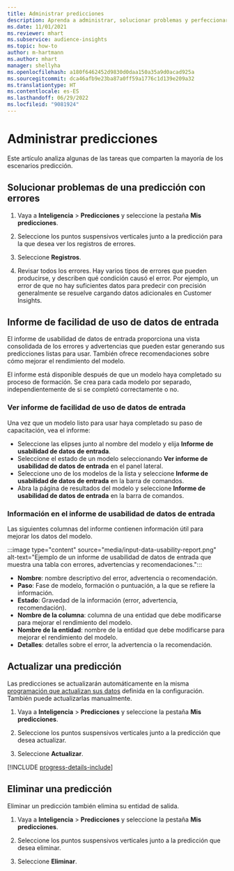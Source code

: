 ```yaml
---
title: Administrar predicciones
description: Aprenda a administrar, solucionar problemas y perfeccionar las predicciones.
ms.date: 11/01/2021
ms.reviewer: mhart
ms.subservice: audience-insights
ms.topic: how-to
author: m-hartmann
ms.author: mhart
manager: shellyha
ms.openlocfilehash: a180f6462452d9830d0daa150a35a9d0acad925a
ms.sourcegitcommit: dca46afb9e23ba87a0ff59a1776c1d139e209a32
ms.translationtype: HT
ms.contentlocale: es-ES
ms.lasthandoff: 06/29/2022
ms.locfileid: "9081924"
---
```

# <a name="manage-predictions"></a>Administrar predicciones

Este artículo analiza algunas de las tareas que comparten la mayoría de los escenarios predicción.

## <a name="troubleshoot-a-failed-prediction"></a>Solucionar problemas de una predicción con errores

1. Vaya a **Inteligencia** > **Predicciones** y seleccione la pestaña **Mis predicciones**.

1. Seleccione los puntos suspensivos verticales junto a la predicción para la que desea ver los registros de errores.

1. Seleccione **Registros**.

1. Revisar todos los errores. Hay varios tipos de errores que pueden producirse, y describen qué condición causó el error. Por ejemplo, un error de que no hay suficientes datos para predecir con precisión generalmente se resuelve cargando datos adicionales en Customer Insights.

## <a name="input-data-usability-report"></a>Informe de facilidad de uso de datos de entrada

El informe de usabilidad de datos de entrada proporciona una vista consolidada de los errores y advertencias que pueden estar generando sus predicciones listas para usar. También ofrece recomendaciones sobre cómo mejorar el rendimiento del modelo.

El informe está disponible después de que un modelo haya completado su proceso de formación. Se crea para cada modelo por separado, independientemente de si se completó correctamente o no.

### <a name="view-the-input-data-usability-report"></a>Ver informe de facilidad de uso de datos de entrada

Una vez que un modelo listo para usar haya completado su paso de capacitación, vea el informe:
- Seleccione las elipses junto al nombre del modelo y elija **Informe de usabilidad de datos de entrada**.
- Seleccione el estado de un modelo seleccionando **Ver informe de usabilidad de datos de entrada** en el panel lateral.
- Seleccione uno de los modelos de la lista y seleccione **Informe de usabilidad de datos de entrada** en la barra de comandos.
- Abra la página de resultados del modelo y seleccione **Informe de usabilidad de datos de entrada** en la barra de comandos.

### <a name="information-in-the-input-data-usability-report"></a>Información en el informe de usabilidad de datos de entrada

Las siguientes columnas del informe contienen información útil para mejorar los datos del modelo.

:::image type="content" source="media/input-data-usability-report.png" alt-text="Ejemplo de un informe de usabilidad de datos de entrada que muestra una tabla con errores, advertencias y recomendaciones.":::

- **Nombre**: nombre descriptivo del error, advertencia o recomendación.
- **Paso**: Fase de modelo, formación o puntuación, a la que se refiere la información.
- **Estado**: Gravedad de la información (error, advertencia, recomendación).
- **Nombre de la columna**: columna de una entidad que debe modificarse para mejorar el rendimiento del modelo.
- **Nombre de la entidad**: nombre de la entidad que debe modificarse para mejorar el rendimiento del modelo.
- **Detalles**: detalles sobre el error, la advertencia o la recomendación.

## <a name="refresh-a-prediction"></a>Actualizar una predicción

Las predicciones se actualizarán automáticamente en la misma [programación que actualizan sus datos](system.md#schedule-tab) definida en la configuración. También puede actualizarlas manualmente.

1. Vaya a **Inteligencia** > **Predicciones** y seleccione la pestaña **Mis predicciones**.

1. Seleccione los puntos suspensivos verticales junto a la predicción que desea actualizar.

1. Seleccione **Actualizar**.

[!INCLUDE [progress-details-include](includes/progress-details-pane.md)]

## <a name="delete-a-prediction"></a>Eliminar una predicción

Eliminar un predicción también elimina su entidad de salida.

1. Vaya a **Inteligencia** > **Predicciones** y seleccione la pestaña **Mis predicciones**.

1. Seleccione los puntos suspensivos verticales junto a la predicción que desea eliminar.

1. Seleccione **Eliminar**.
